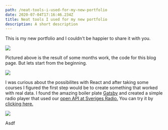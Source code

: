 ```yaml
---
path: /neat-tools-i-used-for-my-new-portfolio
date: 2020-07-04T17:16:46.234Z
title: Neat tools I used for my new portfolio
description: A short description
---
```

This is my new portfolio and I couldn't be happier to share it with you. 

![](https://portfolio-with-cms.netlify.app/assets/vsc.png)

Pictured above is the result of some months work, the code for this blog page. But lets start from the beginning.

![](https://portfolio-with-cms.netlify.app/assets/enkelradio.png)

I was curious about the possibilites with React and after taking some courses I figured the first step would be to create something that worked with real data. I found the amazing boiler plate [Gatsby](https://www.gatsbyjs.org/) and created a simple radio player that used our [open API at Sveriges Radio.](https://sverigesradio.se/oppetapi) You can try it by [clicking here. ](https://enkelradio.com/)

![](https://portfolio-with-cms.netlify.app/assets/gatsby.png)

Asdf